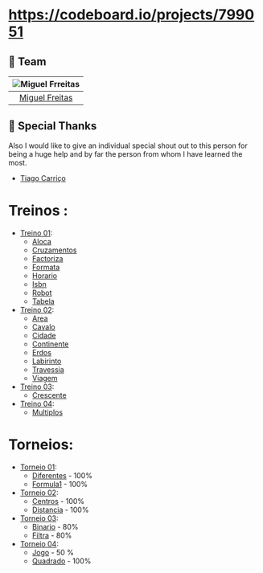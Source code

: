 # https://codeboard.io/projects/799051

## :busts_in_silhouette: Team

| ![Miguel Frreitas][mike-pic] |
|:----:|
| [Miguel Freitas][mike] |


[mike]: https://github.com/MrNameless10
[mike-pic]: https://github.com/MrNameless10.png?size=120



## :pray: Special Thanks

Also I would like to give an individual special shout out to this person for being a huge help and by far the person from whom I have learned the most.

- [Tiago Carriço][sauro]

[sauro]: https://github.com/Carricossauro


# Treinos :
- [Treino 01](/Treino%2001/):
    - [Aloca](/Treino%2001/aloca.py)
    - [Cruzamentos](/Treino%2001/cruzamentos.py)
    - [Factoriza](/Treino%2001/factoriza.py)
    - [Formata](/Treino%2001/formata.py)
    - [Horario](/Treino%2001/horario.py)
    - [Isbn](/Treino%2001/isbn.py)
    - [Robot](/Treino%2001/robot.py)
    - [Tabela](/Treino%2001/tabela.py)
- [Treino 02](/Treino%2002/):
    - [Area](/Treino%2002/area.py)
    - [Cavalo](/Treino%2002/cavalo.py)
    - [Cidade](/Treino%2002/cidade.py)
    - [Continente](/Treino%2002/continentes.py)
    - [Erdos](/Treino%2002/erdos.py)
    - [Labirinto](/Treino%2002/labirinto.py)
    - [Travessia](/Treino%2002/travessia.py)
    - [Viagem](/Treino%2002/viagem.py)
- [Treino 03](/Treino%2003/):
    - [Crescente](/Treino%2003/crescente.py)
- [Treino 04](/Treino%2004/):
    - [Multiplos](/Treino%2004/multiplos.py)

# Torneios:

- [Torneio 01](/Torneio%2001/):
    - [Diferentes](/Torneio%2001/diferentes.py) - 100%
    - [Formula1](/Torneio%2001/formula1.py) - 100%
- [Torneio 02](/Torneio%2002/):
    - [Centros](/Torneio%2002/centros.py) - 100%
    - [Distancia](/Torneio%2002/distancia.py) - 100%
- [Torneio 03](/Torneio%2003/):
    - [Binario](/Torneio%2003/binario.py) - 80%
    - [Filtra](/Torneio%2003/filtra.py) - 80%
- [Torneio 04](/Torneio%2004/):
    - [Jogo](/Torneio%2004/jogo.py) - 50 %
    - [Quadrado](/Torneio%2004/quadrado.py) - 100%